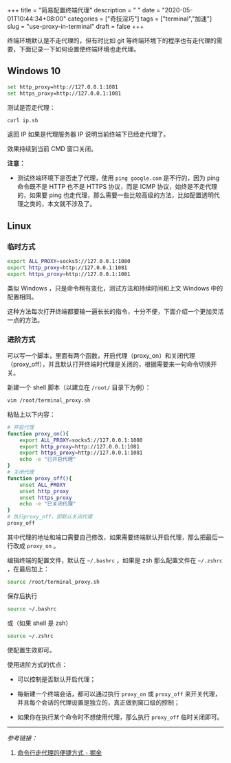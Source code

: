 +++
title = "简易配置终端代理"
description = " "
date = "2020-05-01T10:44:34+08:00"
categories = ["奇技淫巧"]
tags = ["terminal","加速"]
slug = "use-proxy-in-terminal"
draft = false
+++

终端环境默认是不走代理的，但有时比如 git 等终端环境下的程序也有走代理的需要，下面记录一下如何设置使终端环境也走代理。

## Windows 10

```bash
set http_proxy=http://127.0.0.1:1081
set https_proxy=http://127.0.0.1:1081
```

测试是否走代理：

```cmd
curl ip.sb
```

返回 IP 如果是代理服务器 IP 说明当前终端下已经走代理了。

效果持续到当前 CMD 窗口关闭。

**注意：**

* 测试终端环境下是否走了代理，使用 `ping google.com` 是不行的，因为 ping 命令既不是 HTTP 也不是 HTTPS 协议，而是 ICMP 协议，始终是不走代理的，如果要 ping 也走代理，那么需要一些比较高级的方法，比如配置透明代理之类的，本文就不涉及了。

## Linux

### 临时方式

```bash
export ALL_PROXY=socks5://127.0.0.1:1080
export http_proxy=http://127.0.0.1:1081
export https_proxy=http://127.0.0.1:1081
```

类似 Windows ，只是命令稍有变化，测试方法和持续时间和上文 Windows 中的配置相同。

这种方法每次打开终端都要输一遍长长的指令，十分不便，下面介绍一个更加灵活一点的方法。

### 进阶方式

可以写一个脚本，里面有两个函数，开启代理（proxy_on）和关闭代理（proxy_off），并且默认打开终端时代理是关闭的，根据需要来一句命令切换开关。

新建一个 shell 脚本（以建立在 `/root/` 目录下为例）：

```bash
vim /root/terminal_proxy.sh
```

粘贴上以下内容：

```bash
# 开启代理
function proxy_on(){
    export ALL_PROXY=socks5://127.0.0.1:1080
    export http_proxy=http://127.0.0.1:1081
    export https_proxy=http://127.0.0.1:1081
    echo -e "已开启代理"
}
# 关闭代理
function proxy_off(){
    unset ALL_PROXY
    unset http_proxy
    unset https_proxy
    echo -e "已关闭代理"
}
# 执行proxy_off，即默认关闭代理
proxy_off
```

其中代理的地址和端口需要自己修改，如果需要终端默认开启代理，那么把最后一行改成 `proxy_on` 。

编辑终端的配置文件，默认在 `~/.bashrc` ，如果是 zsh 那么配置文件在 `~/.zshrc` ，在最后加上：

```bash
source /root/terminal_proxy.sh
```

保存后执行

```bash
source ~/.bashrc
```

或（如果 shell 是 zsh）

```bash
source ~/.zshrc
```

使配置生效即可。

使用进阶方式的优点：

* 可以控制是否默认开启代理；

* 每新建一个终端会话，都可以通过执行 `proxy_on` 或 `proxy_off` 来开关代理，并且每个会话的代理设置是独立的，真正做到窗口级的控制；

* 如果你在执行某个命令时不想使用代理，那么执行 `proxy_off` 临时关闭即可。

---

*参考链接：*

1. [命令行走代理的便捷方式 - 掘金](https://juejin.im/post/5e127308e51d4541360ac518)
